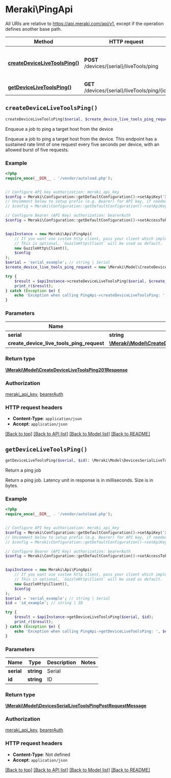 # Meraki\PingApi

All URIs are relative to https://api.meraki.com/api/v1, except if the operation defines another base path.

| Method | HTTP request | Description |
| ------------- | ------------- | ------------- |
| [**createDeviceLiveToolsPing()**](PingApi.md#createDeviceLiveToolsPing) | **POST** /devices/{serial}/liveTools/ping | Enqueue a job to ping a target host from the device |
| [**getDeviceLiveToolsPing()**](PingApi.md#getDeviceLiveToolsPing) | **GET** /devices/{serial}/liveTools/ping/{id} | Return a ping job |


## `createDeviceLiveToolsPing()`

```php
createDeviceLiveToolsPing($serial, $create_device_live_tools_ping_request): \Meraki\Model\CreateDeviceLiveToolsPing201Response
```

Enqueue a job to ping a target host from the device

Enqueue a job to ping a target host from the device. This endpoint has a sustained rate limit of one request every five seconds per device, with an allowed burst of five requests.

### Example

```php
<?php
require_once(__DIR__ . '/vendor/autoload.php');


// Configure API key authorization: meraki_api_key
$config = Meraki\Configuration::getDefaultConfiguration()->setApiKey('X-Cisco-Meraki-API-Key', 'YOUR_API_KEY');
// Uncomment below to setup prefix (e.g. Bearer) for API key, if needed
// $config = Meraki\Configuration::getDefaultConfiguration()->setApiKeyPrefix('X-Cisco-Meraki-API-Key', 'Bearer');

// Configure Bearer (API Key) authorization: bearerAuth
$config = Meraki\Configuration::getDefaultConfiguration()->setAccessToken('YOUR_ACCESS_TOKEN');


$apiInstance = new Meraki\Api\PingApi(
    // If you want use custom http client, pass your client which implements `GuzzleHttp\ClientInterface`.
    // This is optional, `GuzzleHttp\Client` will be used as default.
    new GuzzleHttp\Client(),
    $config
);
$serial = 'serial_example'; // string | Serial
$create_device_live_tools_ping_request = new \Meraki\Model\CreateDeviceLiveToolsPingRequest(); // \Meraki\Model\CreateDeviceLiveToolsPingRequest

try {
    $result = $apiInstance->createDeviceLiveToolsPing($serial, $create_device_live_tools_ping_request);
    print_r($result);
} catch (Exception $e) {
    echo 'Exception when calling PingApi->createDeviceLiveToolsPing: ', $e->getMessage(), PHP_EOL;
}
```

### Parameters

| Name | Type | Description  | Notes |
| ------------- | ------------- | ------------- | ------------- |
| **serial** | **string**| Serial | |
| **create_device_live_tools_ping_request** | [**\Meraki\Model\CreateDeviceLiveToolsPingRequest**](../Model/CreateDeviceLiveToolsPingRequest.md)|  | |

### Return type

[**\Meraki\Model\CreateDeviceLiveToolsPing201Response**](../Model/CreateDeviceLiveToolsPing201Response.md)

### Authorization

[meraki_api_key](../../README.md#meraki_api_key), [bearerAuth](../../README.md#bearerAuth)

### HTTP request headers

- **Content-Type**: `application/json`
- **Accept**: `application/json`

[[Back to top]](#) [[Back to API list]](../../README.md#endpoints)
[[Back to Model list]](../../README.md#models)
[[Back to README]](../../README.md)

## `getDeviceLiveToolsPing()`

```php
getDeviceLiveToolsPing($serial, $id): \Meraki\Model\DevicesSerialLiveToolsPingPostRequestMessage
```

Return a ping job

Return a ping job. Latency unit in response is in milliseconds. Size is in bytes.

### Example

```php
<?php
require_once(__DIR__ . '/vendor/autoload.php');


// Configure API key authorization: meraki_api_key
$config = Meraki\Configuration::getDefaultConfiguration()->setApiKey('X-Cisco-Meraki-API-Key', 'YOUR_API_KEY');
// Uncomment below to setup prefix (e.g. Bearer) for API key, if needed
// $config = Meraki\Configuration::getDefaultConfiguration()->setApiKeyPrefix('X-Cisco-Meraki-API-Key', 'Bearer');

// Configure Bearer (API Key) authorization: bearerAuth
$config = Meraki\Configuration::getDefaultConfiguration()->setAccessToken('YOUR_ACCESS_TOKEN');


$apiInstance = new Meraki\Api\PingApi(
    // If you want use custom http client, pass your client which implements `GuzzleHttp\ClientInterface`.
    // This is optional, `GuzzleHttp\Client` will be used as default.
    new GuzzleHttp\Client(),
    $config
);
$serial = 'serial_example'; // string | Serial
$id = 'id_example'; // string | ID

try {
    $result = $apiInstance->getDeviceLiveToolsPing($serial, $id);
    print_r($result);
} catch (Exception $e) {
    echo 'Exception when calling PingApi->getDeviceLiveToolsPing: ', $e->getMessage(), PHP_EOL;
}
```

### Parameters

| Name | Type | Description  | Notes |
| ------------- | ------------- | ------------- | ------------- |
| **serial** | **string**| Serial | |
| **id** | **string**| ID | |

### Return type

[**\Meraki\Model\DevicesSerialLiveToolsPingPostRequestMessage**](../Model/DevicesSerialLiveToolsPingPostRequestMessage.md)

### Authorization

[meraki_api_key](../../README.md#meraki_api_key), [bearerAuth](../../README.md#bearerAuth)

### HTTP request headers

- **Content-Type**: Not defined
- **Accept**: `application/json`

[[Back to top]](#) [[Back to API list]](../../README.md#endpoints)
[[Back to Model list]](../../README.md#models)
[[Back to README]](../../README.md)
